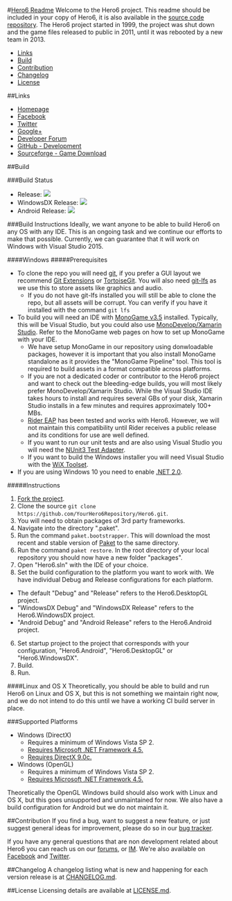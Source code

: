 #[Hero6 Readme](https://github.com/LateStartStudio/Hero6/blob/master/README.md)
Welcome to the Hero6 project. This readme should be included in your copy of Hero6, it is also available in the [source code repository](https://github.com/LateStartStudio/Hero6). The Hero6 project started in 1999, the project was shut down and the game files released to public in 2011, until it was rebooted by a new team in 2013.

* [Links](https://github.com/LateStartStudio/Hero6/blob/master/README.md#links)
* [Build](https://github.com/LateStartStudio/Hero6#build)
* [Contribution](https://github.com/LateStartStudio/Hero6#contribution)
* [Changelog](https://github.com/LateStartStudio/Hero6/blob/master/README.md#links)
* [License](https://github.com/LateStartStudio/Hero6/blob/master/README.md#links)

##Links
* [Homepage](http://www.hero6.org/)
* [Facebook](https://www.facebook.com/hero6)
* [Twitter](https://twitter.com/LateStartStudio)
* [Google+](https://plus.google.com/113761218770982404275/posts)
* [Developer Forum](http://hero6.org/forum/index.php?sid=14b99a3ea3beb965dae84d1ce6dd50d8)
* [GitHub - Development](https://github.com/LateStartStudio/Hero6)
* [Sourceforge - Game Download](http://sourceforge.net/projects/hero6/)

##Build

###Build Status
* Release: 
![](https://hero6.visualstudio.com/_apis/public/build/definitions/f4557623-2016-4a6b-821d-942e8a1b7e6e/3/badge)
* WindowsDX Release: 
![](https://hero6.visualstudio.com/_apis/public/build/definitions/f4557623-2016-4a6b-821d-942e8a1b7e6e/4/badge)
* Android Release: 
![](https://hero6.visualstudio.com/_apis/public/build/definitions/f4557623-2016-4a6b-821d-942e8a1b7e6e/5/badge)

###Build Instructions
Ideally, we want anyone to be able to build Hero6 on any OS with any IDE. This is an ongoing task and we continue our efforts to make that possible. Currently, we can guarantee that it will work on Windows with Visual Studio 2015.

####Windows
#####Prerequisites

* To clone the repo you will need [git](https://git-for-windows.github.io/), if you prefer a GUI layout we recommend [Git Extensions](https://gitextensions.github.io/) or [TortoiseGit](https://tortoisegit.org/). You will also need [git-lfs](https://git-lfs.github.com/) as we use this to store assets like graphics and audio.
  * If you do not have git-lfs installed you will still be able to clone the repo, but all assets will be corrupt. You can verify if you have it installed with the command `git lfs`
* To build you will need an IDE with [MonoGame v3.5](http://www.monogame.net/2016/03/17/monogame-3-5/) installed. Typically, this will be Visual Studio, but you could also use [MonoDevelop/Xamarin Studio](http://www.monodevelop.com/download/). Refer to the MonoGame web pages on how to set up MonoGame with your IDE.
  * We have setup MonoGame in our repository using donwloadable packages, however it is important that you also install MonoGame standalone as it provides the "MonoGame Pipeline" tool.  This tool is required to build assets in a format compatible across platforms.
  * If you are not a dedicated coder or contributor to the Hero6 project and want to check out the bleeding-edge builds, you will most likely prefer MonoDevelop/Xamarin Studio. While the Visual Studio IDE takes hours to install and requires several GBs of your disk, Xamarin Studio installs in a few minutes and requires approximately 100+ MBs.
  * [Rider EAP](https://www.jetbrains.com/rider/) has been tested and works with Hero6. However, we will not maintain this compatibility until Rider receives a public release and its conditions for use are well defined.
  * If you want to run our unit tests and are also using Visual Studio you will need the [NUnit3 Test Adapter](https://visualstudiogallery.msdn.microsoft.com/0da0f6bd-9bb6-4ae3-87a8-537788622f2d).
  * If you want to build the Windows installer you will need Visual Studio with the [WiX Toolset](http://wixtoolset.org/).
* If you are using Windows 10 you need to enable [.NET 2.0](http://anewdomain.net/2013/10/21/how-to-enable-net-framework-2-0-and-3-5-in-windows-8-1-for-older-programs/).

#####Instructions

1. [Fork the project](https://github.com/LateStartStudio/Hero6).
2. Clone the source `git clone https://github.com/YourHero6Repository/Hero6.git`.
3. You will need to obtain packages of 3rd party frameworks.
  1. Navigate into the directory ".paket".
  2. Run the command `paket.bootstrapper`. This will download the most recent and stable version of [Paket](https://fsprojects.github.io/Paket/index.html) to the same directory.
  3. Run the command `paket restore`. In the root directory of your local repository you should now have a new folder "packages".
4. Open "Hero6.sln" with the IDE of your choice.
5. Set the build configuration to the platform you want to work with. We have individual Debug and Release configurations for each platform.
  * The default "Debug" and "Release" refers to the Hero6.DesktopGL project.
  * "WindowsDX Debug" and "WindowsDX Release" refers to the Hero6.WindowsDX project.
  * "Android Debug" and "Android Release" refers to the Hero6.Android project.
6. Set startup project to the project that corresponds with your configuration, "Hero6.Android", "Hero6.DesktopGL" or "Hero6.WindowsDX".
7. Build.
8. Run.

####Linux and OS X
Theoretically, you should be able to build and run Hero6 on Linux and OS X, but this is not something we maintain right now, and we do not intend to do this until we have a working CI build server in place.

###Supported Platforms
* Windows (DirectX)
  * Requires a minimum of Windows Vista SP 2.
  * [Requires Microsoft .NET Framework 4.5.](https://www.microsoft.com/en-us/download/details.aspx?id=30653)
  * [Requires DirectX 9.0c.](https://www.microsoft.com/en-us/download/details.aspx?id=34429)
* Windows (OpenGL)
  * Requires a minimum of Windows Vista SP 2.
  * [Requires Microsoft .NET Framework 4.5.](https://www.microsoft.com/en-us/download/details.aspx?id=30653)

Theoretically the OpenGL Windows build should also work with Linux and OS X, but this goes unsupported and unmaintained for now. We also have a build configuration for Android but we do not maintain it.

##Contribution
If you find a bug, want to suggest a new feature, or just suggest general ideas for improvement, please do so in our [bug tracker](https://github.com/LateStartStudio/Hero6/issues).

If you have any general questions that are non development related about Hero6 you can reach us on our [forums](http://www.hero6.org/forum/), or [IM](http://www.hero6.org/?page_id=84). We're also available on [Facebook](https://www.facebook.com/hero6) and [Twitter](https://twitter.com/LateStartStudio).

##Changelog
A changelog listing what is new and happening for each version release is at [CHANGELOG.md](https://github.com/LateStartStudio/Hero6/blob/master/CHANGELOG.md).

##License
Licensing details are available at [LICENSE.md](https://github.com/LateStartStudio/Hero6/blob/master/LICENSE.md).
